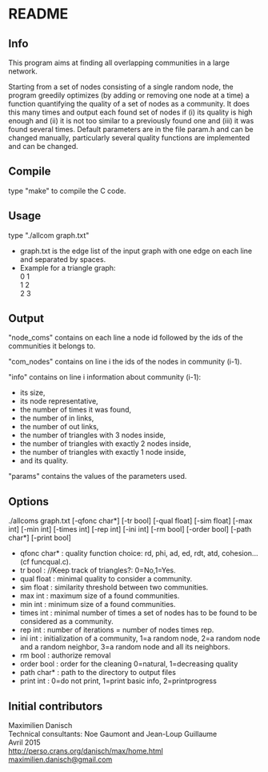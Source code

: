 # README #

## Info ##
This program aims at finding all overlapping communities in a large network.

Starting from a set of nodes consisting of a single random node, the program greedily optimizes (by adding or removing one node at a time) a function quantifying the quality of a set of nodes as a community. It does this many times and output each found set of nodes if (i) its quality is high enough and (ii) it is not too similar to a previously found one and (iii) it was found several times. Default parameters are in the file param.h and can be changed manually, particularly several quality functions are implemented and can be changed.

## Compile ##

type "make" to compile the C code.

## Usage ##

type "./allcom graph.txt"

- graph.txt is the edge list of the input graph with one edge on each line and separated by spaces.
- Example for a triangle graph:  
0 1  
1 2  
2 3  

## Output ##

"node_coms" contains on each line a node id followed by the ids of the communities it belongs to.

"com_nodes" contains on line i the ids of the nodes in community (i-1).

"info" contains on line i information about community (i-1):
- its size,
- its node representative,
- the number of times it was found,
- the number of in links,
- the number of out links,
- the number of triangles with 3 nodes inside,
- the number of triangles with exactly 2 nodes inside,
- the number of triangles with exactly 1 node inside,
- and its quality.

"params" contains the values of the parameters used.

## Options ##

./allcoms graph.txt [-qfonc char*] [-tr bool] [-qual float] [-sim float] [-max int] [-min int] [-times int] [-rep int] [-ini int] [-rm bool] [-order bool] [-path char*] [-print bool]

- qfonc char* : quality function choice: rd, phi, ad, ed, rdt, atd, cohesion... (cf funcqual.c).
- tr bool : //Keep track of triangles?: 0=No,1=Yes.
- qual float : minimal quality to consider a community.
- sim float : similarity threshold between two communities.
- max int : maximum size of a found communities.
- min int : minimum size of a found communities.
- times int : minimal number of times a set of nodes has to be found to be considered as a community.
- rep int : number of iterations = number of nodes times rep.
- ini int : initialization of a community, 1=a random node, 2=a random node and a random neighbor, 3=a random node and all its neighbors.
- rm bool : authorize removal
- order bool : order for the cleaning 0=natural, 1=decreasing quality
- path char* : path to the directory to output files
- print int : 0=do not print, 1=print basic info, 2=printprogress

## Initial contributors ##

Maximilien Danisch  
Technical consultants: Noe Gaumont and Jean-Loup Guillaume  
Avril 2015  
http://perso.crans.org/danisch/max/home.html  
maximilien.danisch@gmail.com  

